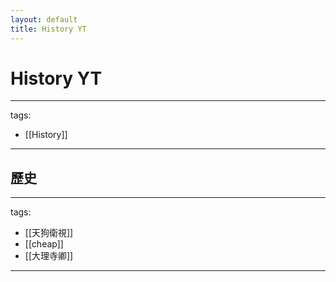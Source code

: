 ```yaml
---
layout: default
title: History YT
---
```


# History YT

---
tags:
  - [[History]]
  
---

## 歷史
---
tags:
  - [[天狗衛視]]
  - [[cheap]]
  - [[大理寺卿]]
  
---
